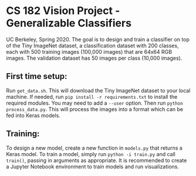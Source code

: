 # CS 182 Vision Project - Generalizable Classifiers

UC Berkeley, Spring 2020. The goal is to design and train a classifier on top of the Tiny ImageNet dataset, a classification dataset with 200 classes, each with 500 training images (100,000 images) that are 64x64 RGB images. The validation dataset has 50 images per class (10,000 images).

## First time setup:

Run ```get_data.sh```. This will download the Tiny ImageNet dataset to your local machine. If needed, run ```pip install -r requirements.txt``` to install the required modules. You may need to add a ```--user``` option. Then run ```python process_data.py```. This will process the images into a format which can be fed into Keras models.

## Training:

To design a new model, create a new function in ```models.py``` that returns a Keras model. To train a model, simply run ```python -i train.py``` and call ```train()```, passing in arguments as appropriate. It is recommended to create a Jupyter Notebook environment to train models and run visualizations.
